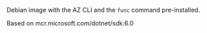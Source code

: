 Debian image with the AZ CLI and the `func` command pre-installed.

Based on mcr.microsoft.com/dotnet/sdk:6.0